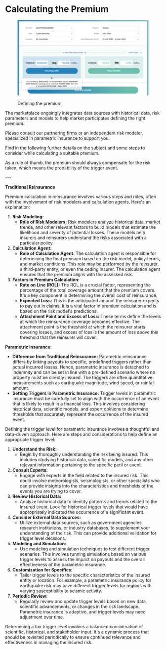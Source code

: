 # Calculating the Premium

<figure><img src="../.gitbook/assets/image (2).png" alt=""><figcaption><p>Defining the premium</p></figcaption></figure>

The marketplace ongoingly integrates data sources with historical data, risk parameters and models to help market participates defining the right premium.

Please consult our partnering firms or an independent risk modeler, specialized in parametric insurance to support you.

Find in the following further details on the subject and some steps to consider while calculating a suitable premium.

As a rule of thumb, the premium should always compensate for the risk taken, which means the probability of the trigger event.

\---

**Traditional Reinsurance**

Premium calculation in reinsurance involves various steps and roles, often with the involvement of risk modelers and calculation agents. Here's an explanation:

1. **Risk Modeling:**
   * **Role of Risk Modelers:** Risk modelers analyze historical data, market trends, and other relevant factors to build models that estimate the likelihood and severity of potential losses. These models help insurers and reinsurers understand the risks associated with a particular policy.
2. **Calculation Agent:**
   * **Role of Calculation Agent:** The calculation agent is responsible for determining the final premium based on the risk model, policy terms, and market conditions. This role may be performed by the reinsurer, a third-party entity, or even the ceding insurer. The calculation agent ensures that the premium aligns with the assessed risk.
3. **Factors in Premium Calculation:**
   * **Rate on Line (ROL):** The ROL is a crucial factor, representing the percentage of the total coverage amount that the premium covers. It's a key component in determining the overall cost of reinsurance.
   * **Expected Loss:** This is the anticipated amount the reinsurer expects to pay out in claims. It is a vital factor in premium calculation and is based on the risk model's predictions.
   * **Attachment Point and Excess of Loss:** These terms define the levels at which the reinsurance coverage becomes effective. The attachment point is the threshold at which the reinsurer starts covering losses, and excess of loss is the amount of loss above this threshold that the reinsurer will cover.

**Parametric insurance:**

* **Difference from Traditional Reinsurance:** Parametric reinsurance differs by linking payouts to specific, predefined triggers rather than actual incurred losses. Hence, parametric insurance is detached to indemnity and can be set in line with a pre-defined scenario where no property must be directly insured. The triggers are often quantitative measurements such as earthquake magnitude, wind speed, or rainfall amount.
* **Setting Triggers in Parametric Insurance:** Trigger levels in parametric insurance must be carefully set to align with the occurrence of an event that is likely to result in a financial loss. This involves considering historical data, scientific models, and expert opinions to determine thresholds that accurately represent the occurrence of the insured event.

Defining the trigger level for parametric insurance involves a thoughtful and data-driven approach. Here are steps and considerations to help define an appropriate trigger level:

1. **Understand the Risk:**
   * Begin by thoroughly understanding the risk being insured. This includes studying historical data, scientific models, and any other relevant information pertaining to the specific peril or event.
2. **Consult Experts:**
   * Engage with experts in the field related to the insured risk. This could involve meteorologists, seismologists, or other specialists who can provide insights into the characteristics and thresholds of the events you are trying to cover.
3. **Review Historical Data:**
   * Analyze historical data to identify patterns and trends related to the insured event. Look for historical trigger levels that would have appropriately indicated the occurrence of a significant event.
4. **Consider External Data Sources:**
   * Utilize external data sources, such as government agencies, research institutions, or industry databases, to supplement your understanding of the risk. This can provide additional validation for trigger level decisions.
5. **Modeling and Simulation:**
   * Use modeling and simulation techniques to test different trigger scenarios. This involves running simulations based on various trigger levels to assess the impact on payouts and the overall effectiveness of the parametric insurance.
6. **Customization for Specifics:**
   * Tailor trigger levels to the specific characteristics of the insured entity or location. For example, a parametric insurance policy for earthquake risk may have different trigger levels for regions with varying susceptibility to seismic activity.
7. **Periodic Review:**
   * Regularly review and update trigger levels based on new data, scientific advancements, or changes in the risk landscape. Parametric insurance is adaptive, and trigger levels may need adjustment over time.

Determining a fair trigger level involves a balanced consideration of scientific, historical, and stakeholder input. It's a dynamic process that should be revisited periodically to ensure continued relevance and effectiveness in managing the insured risk.

